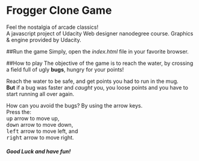 # Frogger Clone Game

Feel the nostalgia of arcade classics!</br>
A javascript project of Udacity Web designer nanodegree course. Graphics & engine provided by Udacity.

##Run the game
Simply, open the _index.html_ file in your favorite browser.

##How to play
The objective of the game is to reach the water, by crossing a field full of ugly **bugs**, hungry for your points!

Reach the water to be safe, and get points you had to run in the mug.</br>
**But** if a bug was faster and _caught_ you, you loose points and you have to start running all over again.

How can you avoid the bugs? By using the arrow keys.<br>
Press the:</br>
<kbd>up</kbd> arrow to move up, </br>
<kbd>down</kbd> arrow to move down, </br>
<kbd>left</kbd> arrow to move left, and</br>
<kbd>right</kbd> arrow to move right. </br>

<h5>Good Luck and have fun!</h5>
